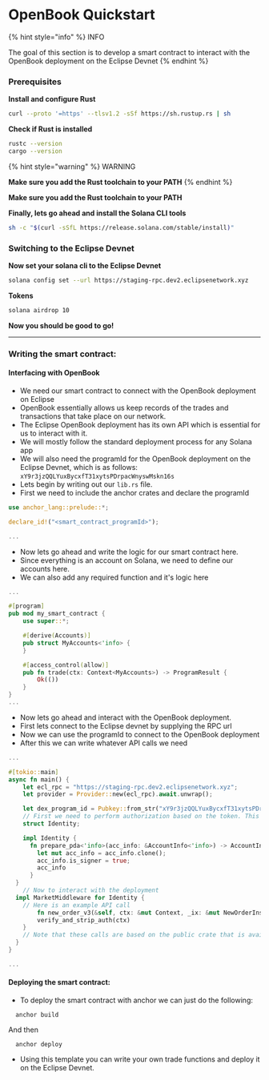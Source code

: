 # OpenBook Quickstart

{% hint style="info" %}
INFO

The goal of this section is to develop a smart contract to interact with the OpenBook deployment on the Eclipse Devnet
{% endhint %}

### Prerequisites[​](https://icarus131.github.io/devcookbook/docs/DevCookBook#prerequisites) <a href="#prerequisites" id="prerequisites"></a>

**Install and configure Rust**[**​**](https://icarus131.github.io/devcookbook/docs/DevCookBook#install-and-configure-rust)

```bash
curl --proto '=https' --tlsv1.2 -sSf https://sh.rustup.rs | sh
```

**Check if Rust is installed**[**​**](https://icarus131.github.io/devcookbook/docs/DevCookBook#check-if-rust-is-installed)

```bash
rustc --version
cargo --version
```

{% hint style="warning" %}
WARNING

**Make sure you add the Rust toolchain to your PATH**
{% endhint %}

**Make sure you add the Rust toolchain to your PATH**

**Finally, lets go ahead and install the Solana CLI tools**[**​**](https://icarus131.github.io/devcookbook/docs/DevCookBook#finally-lets-go-ahead-and-install-the-solana-cli-tools)

```bash
sh -c "$(curl -sSfL https://release.solana.com/stable/install)"
```

### Switching to the Eclipse Devnet[​](https://icarus131.github.io/devcookbook/docs/DevCookBook#switching-to-the-eclipse-devnet) <a href="#switching-to-the-eclipse-devnet" id="switching-to-the-eclipse-devnet"></a>

**Now set your solana cli to the Eclipse Devnet**[**​**](https://icarus131.github.io/devcookbook/docs/DevCookBook#now-set-your-solana-cli-to-the-eclipse-devnet)

```bash
solana config set --url https://staging-rpc.dev2.eclipsenetwork.xyz
```

**Tokens**[**​**](https://icarus131.github.io/devcookbook/docs/DevCookBook#tokens)

```bash
solana airdrop 10
```

**Now you should be good to go!**[**​**](https://icarus131.github.io/devcookbook/docs/DevCookBook#now-you-should-be-good-to-go)

***

### Writing the smart contract:[​](https://icarus131.github.io/devcookbook/docs/DevCookBook#writing-the-smart-contract) <a href="#writing-the-smart-contract" id="writing-the-smart-contract"></a>

#### Interfacing with OpenBook[​](https://icarus131.github.io/devcookbook/docs/DevCookBook#interfacing-with-openbook) <a href="#interfacing-with-openbook" id="interfacing-with-openbook"></a>

* We need our smart contract to connect with the OpenBook deployment on Eclipse
* OpenBook essentially allows us keep records of the trades and transactions that take place on our network.
* The Eclipse OpenBook deployment has its own API which is essential for us to interact with it.
* We will mostly follow the standard deployment process for any Solana app
* We will also need the programId for the OpenBook deployment on the Eclipse Devnet, which is as follows: `xY9r3jzQQLYuxBycxfT31xytsPDrpacWnyswMskn16s`
* Lets begin by writing out our `lib.rs` file.
* First we need to include the anchor crates and declare the programId

```rust
use anchor_lang::prelude::*;

declare_id!("<smart_contract_programId>");

...

```

* Now lets go ahead and write the logic for our smart contract here.
* Since everything is an account on Solana, we need to define our accounts here.
* We can also add any required function and it's logic here

```rust
...

#[program]
pub mod my_smart_contract {
    use super::*;

    #[derive(Accounts)]
    pub struct MyAccounts<'info> {
    }

    #[access_control(allow)]
    pub fn trade(ctx: Context<MyAccounts>) -> ProgramResult {
        Ok(())
    }
}
...
```

* Now lets go ahead and interact with the OpenBook deployment.
* First lets connect to the Eclipse devnet by supplying the RPC url
* Now we can use the programId to connect to the OpenBook deployment
* After this we can write whatever API calls we need

```rust
...

#[tokio::main]
async fn main() {
    let ecl_rpc = "https://staging-rpc.dev2.eclipsenetwork.xyz";
    let provider = Provider::new(ecl_rpc).await.unwrap();

    let dex_program_id = Pubkey::from_str("xY9r3jzQQLYuxBycxfT31xytsPDrpacWnyswMskn16s").unwrap();
    // First we need to perform authorization based on the token. This is the first account.
    struct Identity;

    impl Identity {
      fn prepare_pda<'info>(acc_info: &AccountInfo<'info>) -> AccountInfo<'info> {
        let mut acc_info = acc_info.clone();
        acc_info.is_signer = true;
        acc_info
      }
  }
    // Now to interact with the deployment
  impl MarketMiddleware for Identity {
    // Here is an example API call
        fn new_order_v3(&self, ctx: &mut Context, _ix: &mut NewOrderInstructionV3) -> ProgramResult {
        verify_and_strip_auth(ctx)
    }
    // Note that these calls are based on the public crate that is available for the deployment. This example assumes the availability of the default crates from a standard openbook deployment.
  }
}

...

```

#### Deploying the smart contract:[​](https://icarus131.github.io/devcookbook/docs/DevCookBook#deploying-the-smart-contract) <a href="#deploying-the-smart-contract" id="deploying-the-smart-contract"></a>

* To deploy the smart contract with anchor we can just do the following:

```
  anchor build
```

And then

```
  anchor deploy
```

* Using this template you can write your own trade functions and deploy it on the Eclipse Devnet.
